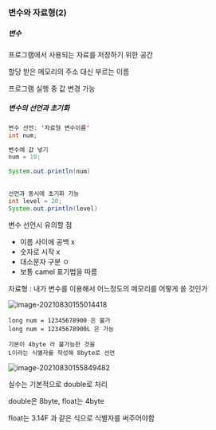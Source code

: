 ### 변수와 자료형(2)



##### 변수

프로그램에서 사용되는 자료를 저장하기 위한 공간

할당 받은 메모리의 주소 대신 부르는 이름

프로그램 실행 중 값 변경 가능



##### 변수의 선언과 초기화

```java
변수 선언: '자료형 변수이름'
int num; 

변수에 값 넣기
num = 10;

System.out.println(num)
    
    
선언과 동시에 초기화 가능
int level = 20;
System.out.println(level)
```



변수 선언시 유의할 점

- 이름 사이에 공백 x
- 숫자로 시작 x
- 대소문자 구분 ㅇ
- 보통 camel 표기법을 따름





자료형 : 내가 변수를 이용해서 어느정도의 메모리를 어떻게 쓸 것인가

![image-20210830155014418](https://user-images.githubusercontent.com/77482972/131523785-8c48ea2f-8629-492d-abb9-770cc39d8b46.png)



```
long num = 12345678900 은 불가
long num = 12345678900L 은 가능

기본이 4byte 라 불가능한 것을
L이라는 식별자를 작성해 8byte로 선언
```

![image-20210830155849482](https://user-images.githubusercontent.com/77482972/131523786-1556e9c9-139e-4af3-b6ff-a13c6c686924.png)







실수는 기본적으로 double로 처리

double은 8byte, float는 4byte

float는 3.14F 과 같은 식으로 식별자를 써주어야함



